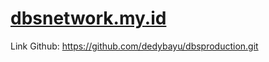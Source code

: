 # [dbsnetwork.my.id](https://dbsnetwork.my.id)

Link Github: https://github.com/dedybayu/dbsproduction.git
